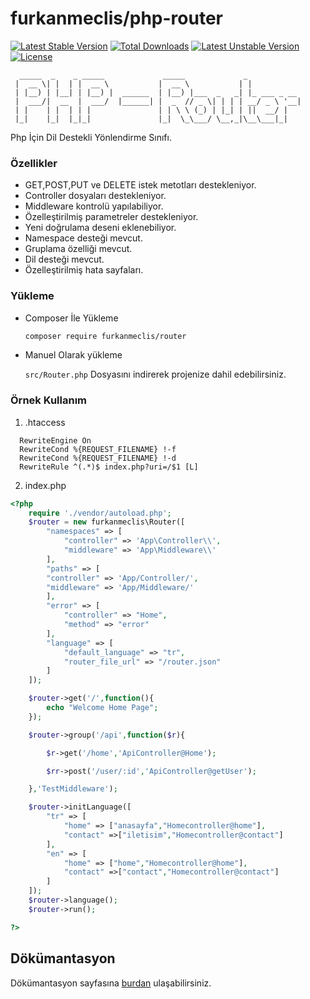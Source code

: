 # furkanmeclis/php-router
[![Latest Stable Version](http://poser.pugx.org/furkanmeclis/router/v)](https://packagist.org/packages/furkanmeclis/router) [![Total Downloads](http://poser.pugx.org/furkanmeclis/router/downloads)](https://packagist.org/packages/furkanmeclis/router) [![Latest Unstable Version](http://poser.pugx.org/furkanmeclis/router/v/unstable)](https://packagist.org/packages/furkanmeclis/router) [![License](http://poser.pugx.org/furkanmeclis/router/license)](https://packagist.org/packages/furkanmeclis/router)
```
  _____  _    _ _____             _____             _            
 |  __ \| |  | |  __ \           |  __ \           | |           
 | |__) | |__| | |__) |  ______  | |__) |___  _   _| |_ ___ _ __
 |  ___/|  __  |  ___/  |______| |  _  // _ \| | | | __/ _ \ '__|
 | |    | |  | | |               | | \ \ (_) | |_| | ||  __/ |   
 |_|    |_|  |_|_|               |_|  \_\___/ \__,_|\__\___|_|   

```
Php İçin Dil Destekli Yönlendirme Sınıfı.

### Özellikler
- GET,POST,PUT ve DELETE istek metotları destekleniyor.
- Controller dosyaları destekleniyor.
- Middleware kontrolü yapılabiliyor.
- Özelleştirilmiş parametreler destekleniyor.
- Yeni doğrulama deseni eklenebiliyor.
- Namespace desteği mevcut.
- Gruplama özelliği mevcut.
- Dil desteği mevcut.
- Özelleştirilmiş hata sayfaları.

### Yükleme
- Composer İle Yükleme

    ```bash
    composer require furkanmeclis/router
    ```
- Manuel Olarak yükleme

     `src/Router.php` Dosyasını indirerek projenize dahil edebilirsiniz.

### Örnek Kullanım
1. .htaccess 
  ```htaccess
    RewriteEngine On
    RewriteCond %{REQUEST_FILENAME} !-f
    RewriteCond %{REQUEST_FILENAME} !-d
    RewriteRule ^(.*)$ index.php?uri=/$1 [L]
  ```

2. index.php
  ```php
  <?php
      require './vendor/autoload.php';
      $router = new furkanmeclis\Router([
          "namespaces" => [
              "controller" => 'App\Controller\\',
              "middleware" => 'App\Middleware\\'
          ],
          "paths" => [
          "controller" => 'App/Controller/',
          "middleware" => 'App/Middleware/'
          ],
          "error" => [
              "controller" => "Home",
              "method" => "error"
          ],
          "language" => [
              "default_language" => "tr",
              "router_file_url" => "/router.json"
          ]
      ]);

      $router->get('/',function(){
          echo "Welcome Home Page";
      });

      $router->group('/api',function($r){

          $r->get('/home','ApiController@Home');

          $rr->post('/user/:id','ApiController@getUser');

      },'TestMiddleware');

      $router->initLanguage([
          "tr" => [
              "home" => ["anasayfa","Homecontroller@home"],
              "contact" =>["iletisim","Homecontroller@contact"]
          ],
          "en" => [
              "home" => ["home","Homecontroller@home"],
              "contact" =>["contact","Homecontroller@contact"]
          ]
      ]);
      $router->language();
      $router->run();

  ?>
  ```
## Dökümantasyon
Dökümantasyon sayfasına [burdan](https://github.com/furkanmeclis/php-router/wiki) ulaşabilirsiniz.

